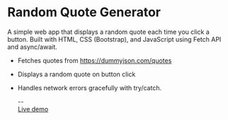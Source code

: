 # Random Quote Generator
A simple web app that displays a random quote each time you click a button. Built with HTML, CSS (Bootstrap), and JavaScript using Fetch API and async/await.
- Fetches quotes from https://dummyjson.com/quotes
- Displays a random quote on button click
- Handles network errors gracefully with try/catch.<br>

  --  
 [Live demo](https://yamunajayakumar.github.io/randomquotegenerator/)
